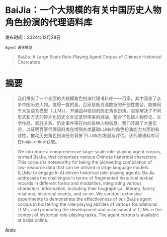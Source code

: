 # BaiJia：一个大规模的有关中国历史人物角色扮演的代理语料库

发布时间：2024年12月28日

`Agent` `语言模型`

> BaiJia: A Large Scale Role-Playing Agent Corpus of Chinese Historical Charcaters

# 摘要

> 我们推出了一个全面的大规模角色扮演代理语料库——百家，其中涵盖了众多中国历史人物。值得一提的是，百家是低资源数据的开创性整合，能够用于大型语言模型（LLMs），开展由AI驱动的历史角色扮演。百家解决了不同形式和方式的碎片化历史文本记录所带来的挑战，整合了包括人物传记、文学作品、家庭关系、历史事件等在内的各种人物信息。我们开展了大量实验，以证明百家代理语料库在增强各类基础LLMs的角色扮演能力方面的有效性，推动历史角色扮演任务背景下LLMs的发展与评估。该代理语料库可在baijia.online获取。

> We introduce a comprehensive large-scale role-playing agent corpus, termed BaiJia, that comprises various Chinese historical characters. This corpus is noteworthy for being the pioneering compilation of low-resource data that can be utilized in large language models (LLMs) to engage in AI-driven historical role-playing agents. BaiJia addresses the challenges in terms of fragmented historical textual records in different forms and modalities, integrating various characters' information, including their biographical, literary, family relations, historical events, and so on. We conduct extensive experiments to demonstrate the effectiveness of our BaiJia agent corpus in bolstering the role-playing abilities of various foundational LLMs, and promoting the development and assessment of LLMs in the context of historical role-playing tasks. The agent corpus is available at baijia.online.

[Arxiv](https://arxiv.org/abs/2412.20024)